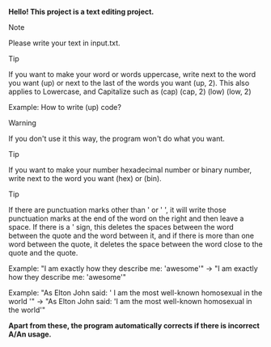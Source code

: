 **Hello! This project is a text editing project.**

> [!NOTE]
Please write your text in input.txt.

> [!TIP]
If you want to make your word or words uppercase, write next to the word you want (up) or next to the last of the words you want (up, 2).
This also applies to Lowercase, and Capitalize such as (cap) (cap, 2) (low) (low, 2)

Example: How to write (up) code?

> [!WARNING]
If you don't use it this way, the program won't do what you want.

> [!TIP]
>If you want to make your number hexadecimal number or binary number, write next to the word you want (hex) or (bin).

> [!TIP]
If there are punctuation marks other than ' or ' ', it will write those punctuation marks at the end of the word on the right and then leave a space.
If there is a ' sign, this deletes the spaces between the word between the quote and the word between it, and if there is more than one word between the quote, it deletes the space between the word close to the quote and the quote.

Example: "I am exactly how they describe me: 'awesome'" -> "I am exactly how they describe me: 'awesome'" 

Example:  "As Elton John said: ' I am the most well-known homosexual in the world '" -> "As Elton John said: 'I am the most well-known homosexual in the world'" 

**Apart from these, the program automatically corrects if there is incorrect A/An usage.**
